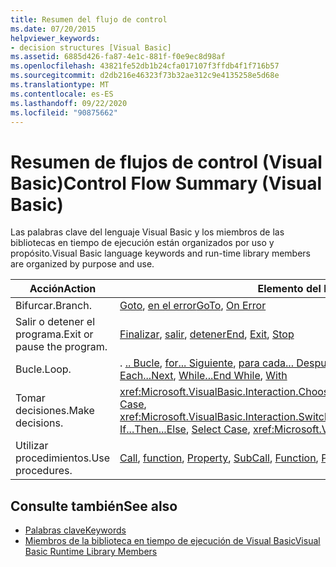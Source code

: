 ```yaml
---
title: Resumen del flujo de control
ms.date: 07/20/2015
helpviewer_keywords:
- decision structures [Visual Basic]
ms.assetid: 6885d426-fa87-4e1c-881f-f0e9ec8d98af
ms.openlocfilehash: 43821fe52db1b24cfa017107f3ffdb4f1f716b57
ms.sourcegitcommit: d2db216e46323f73b32ae312c9e4135258e5d68e
ms.translationtype: MT
ms.contentlocale: es-ES
ms.lasthandoff: 09/22/2020
ms.locfileid: "90875662"
---
```

# <a name="control-flow-summary-visual-basic"></a><span data-ttu-id="5e0b5-102">Resumen de flujos de control (Visual Basic)</span><span class="sxs-lookup"><span data-stu-id="5e0b5-102">Control Flow Summary (Visual Basic)</span></span>

<span data-ttu-id="5e0b5-103">Las palabras clave del lenguaje Visual Basic y los miembros de las bibliotecas en tiempo de ejecución están organizados por uso y propósito.</span><span class="sxs-lookup"><span data-stu-id="5e0b5-103">Visual Basic language keywords and run-time library members are organized by purpose and use.</span></span>  
  
|<span data-ttu-id="5e0b5-104">Acción</span><span class="sxs-lookup"><span data-stu-id="5e0b5-104">Action</span></span>|<span data-ttu-id="5e0b5-105">Elemento del lenguaje</span><span class="sxs-lookup"><span data-stu-id="5e0b5-105">Language element</span></span>|  
|------------|----------------------|  
|<span data-ttu-id="5e0b5-106">Bifurcar.</span><span class="sxs-lookup"><span data-stu-id="5e0b5-106">Branch.</span></span>|<span data-ttu-id="5e0b5-107">[Goto](../statements/goto-statement.md), [en el error](../statements/on-error-statement.md)</span><span class="sxs-lookup"><span data-stu-id="5e0b5-107">[GoTo](../statements/goto-statement.md), [On Error](../statements/on-error-statement.md)</span></span>|  
|<span data-ttu-id="5e0b5-108">Salir o detener el programa.</span><span class="sxs-lookup"><span data-stu-id="5e0b5-108">Exit or pause the program.</span></span>|<span data-ttu-id="5e0b5-109">[Finalizar](../statements/end-statement.md), [salir](../statements/exit-statement.md), [detener](../statements/stop-statement.md)</span><span class="sxs-lookup"><span data-stu-id="5e0b5-109">[End](../statements/end-statement.md), [Exit](../statements/exit-statement.md), [Stop](../statements/stop-statement.md)</span></span>|  
|<span data-ttu-id="5e0b5-110">Bucle.</span><span class="sxs-lookup"><span data-stu-id="5e0b5-110">Loop.</span></span>|<span data-ttu-id="5e0b5-111">. [.. Bucle](../statements/do-loop-statement.md), [for... Siguiente](../statements/for-next-statement.md), [para cada... Después](../statements/for-each-next-statement.md), [while... End while](../statements/while-end-while-statement.md), [with](../statements/with-end-with-statement.md)</span><span class="sxs-lookup"><span data-stu-id="5e0b5-111">[Do...Loop](../statements/do-loop-statement.md), [For...Next](../statements/for-next-statement.md), [For Each...Next](../statements/for-each-next-statement.md), [While...End While](../statements/while-end-while-statement.md), [With](../statements/with-end-with-statement.md)</span></span>|  
|<span data-ttu-id="5e0b5-112">Tomar decisiones.</span><span class="sxs-lookup"><span data-stu-id="5e0b5-112">Make decisions.</span></span>|<span data-ttu-id="5e0b5-113"><xref:Microsoft.VisualBasic.Interaction.Choose%2A>, [Si... Después... ](../statements/if-then-else-statement.md)En caso contrario, [Seleccione Case](../statements/select-case-statement.md), <xref:Microsoft.VisualBasic.Interaction.Switch%2A></span><span class="sxs-lookup"><span data-stu-id="5e0b5-113"><xref:Microsoft.VisualBasic.Interaction.Choose%2A>, [If...Then...Else](../statements/if-then-else-statement.md), [Select Case](../statements/select-case-statement.md), <xref:Microsoft.VisualBasic.Interaction.Switch%2A></span></span>|  
|<span data-ttu-id="5e0b5-114">Utilizar procedimientos.</span><span class="sxs-lookup"><span data-stu-id="5e0b5-114">Use procedures.</span></span>|<span data-ttu-id="5e0b5-115">[Call](../statements/call-statement.md), [function](../statements/function-statement.md), [Property](../statements/property-statement.md), [Sub](../statements/sub-statement.md)</span><span class="sxs-lookup"><span data-stu-id="5e0b5-115">[Call](../statements/call-statement.md), [Function](../statements/function-statement.md), [Property](../statements/property-statement.md), [Sub](../statements/sub-statement.md)</span></span>|  
  
## <a name="see-also"></a><span data-ttu-id="5e0b5-116">Consulte también</span><span class="sxs-lookup"><span data-stu-id="5e0b5-116">See also</span></span>

- [<span data-ttu-id="5e0b5-117">Palabras clave</span><span class="sxs-lookup"><span data-stu-id="5e0b5-117">Keywords</span></span>](index.md)
- [<span data-ttu-id="5e0b5-118">Miembros de la biblioteca en tiempo de ejecución de Visual Basic</span><span class="sxs-lookup"><span data-stu-id="5e0b5-118">Visual Basic Runtime Library Members</span></span>](../runtime-library-members.md)
